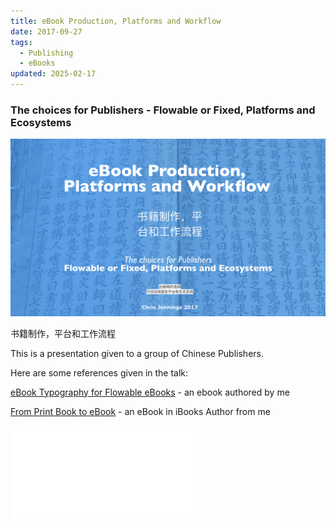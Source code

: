 ```yaml
---
title: eBook Production, Platforms and Workflow
date: 2017-09-27
tags:
  - Publishing
  - eBooks
updated: 2025-02-17
---
```


### The choices for Publishers - Flowable or Fixed, Platforms and Ecosystems

![The first frame of the presentation](../media/presentation_images/creatingeBooksPubTechCN_17.001.jpeg)

书籍制作，平台和工作流程

This is a presentation given to a group of Chinese Publishers.

Here are some references given in the talk:

[eBook Typography for Flowable eBooks](../eBooks/eBook%20Typography%20for%20Flowable%20eBooks.md) - an ebook authored by me

[From Print Book to eBook](../eBooks/From%20Print%20Book%20to%20eBook.md) - an eBook in iBooks Author from me


![See the presentation >](../media/keynotes/creatingeBooksPubTechCN_17.pdf)